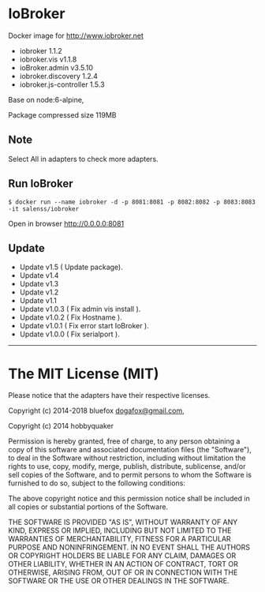 
# IoBroker  

Docker image for http://www.iobroker.net  

 * iobroker 1.1.2
 * iobroker.vis v1.1.8
 * ioBroker.admin v3.5.10
 * iobroker.discovery 1.2.4
 * iobroker.js-controller 1.5.3


Base on node:6-alpine,  

Package compressed size 119MB

## Note
Select All in adapters to check more adapters.

## Run IoBroker
```
$ docker run --name iobroker -d -p 8081:8081 -p 8082:8082 -p 8083:8083 -it salenss/iobroker
```  


Open in browser  <http://0.0.0.0:8081>

## Update
* Update v1.5 ( Update package).
* Update v1.4
* Update v1.3
* Update v1.2
* Update v1.1
* Update v1.0.3 ( Fix admin vis install ).
* Update v1.0.2 ( Fix Hostname ).
* Update v1.0.1 ( Fix error start IoBroker ).
* Update v1.0.0 ( Fix serialport ).

___

# The MIT License (MIT)

Please notice that the adapters have their respective licenses.


Copyright (c) 2014-2018 bluefox dogafox@gmail.com,  

Copyright (c) 2014 hobbyquaker


Permission is hereby granted, free of charge, to any person obtaining a copy of this software and associated documentation files (the "Software"), to deal in the Software without restriction, including without limitation the rights to use, copy, modify, merge, publish, distribute, sublicense, and/or sell copies of the Software, and to permit persons to whom the Software is furnished to do so, subject to the following conditions:


The above copyright notice and this permission notice shall be included in all copies or substantial portions of the Software.


THE SOFTWARE IS PROVIDED "AS IS", WITHOUT WARRANTY OF ANY KIND, EXPRESS OR IMPLIED, INCLUDING BUT NOT LIMITED TO THE WARRANTIES OF MERCHANTABILITY, FITNESS FOR A PARTICULAR PURPOSE AND NONINFRINGEMENT. IN NO EVENT SHALL THE AUTHORS OR COPYRIGHT HOLDERS BE LIABLE FOR ANY CLAIM, DAMAGES OR OTHER LIABILITY, WHETHER IN AN ACTION OF CONTRACT, TORT OR OTHERWISE, ARISING FROM, OUT OF OR IN CONNECTION WITH THE SOFTWARE OR THE USE OR OTHER DEALINGS IN THE SOFTWARE.
